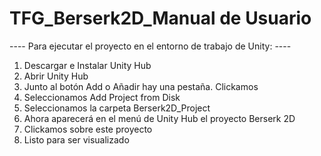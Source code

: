 # TFG_Berserk2D_Manual de Usuario

---- Para ejecutar el proyecto en el entorno de trabajo de Unity: ----

1. Descargar e Instalar Unity Hub
2. Abrir Unity Hub
3. Junto al botón Add o Añadir hay una pestaña. Clickamos
4. Seleccionamos Add Project from Disk
5. Seleccionamos la carpeta Berserk2D_Project
6. Ahora aparecerá en el menú de Unity Hub el proyecto Berserk 2D
7. Clickamos sobre este proyecto
8. Listo para ser visualizado

